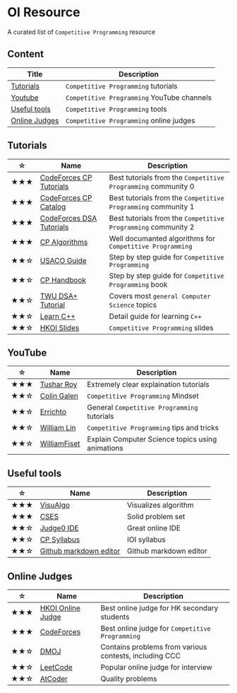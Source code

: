 # OI Resource
A curated list of `Competitive Programming` resource

## Content
|Title|Description|
|-----|-----|
|[Tutorials](#Tutorials)|`Competitive Programming` tutorials|
|[Youtube](#YouTube)|`Competitive Programming` YouTube channels|
|[Useful tools](#Useful-tools)|`Competitive Programming` tools|
|[Online Judges](#Online-Judges)|`Competitive Programming` online judges|

## Tutorials
|☆|Name|Description|
|-----|-----|-----|
|★★★|[CodeForces CP Tutorials](https://codeforces.com/blog/entry/57282)|Best tutorials from the `Competitive Programming` community 0|
|★★★|[CodeForces CP Catalog](https://codeforces.com/catalog)|Best tutorials from the `Competitive Programming` community 1|
|★★★|[CodeForces DSA Tutorials](https://codeforces.com/blog/entry/13529)|Best tutorials from the `Competitive Programming` community 2|
|★★★|[CP Algorithms](https://cp-algorithms.com)|Well documanted algorithms for `Competitive Programming`|
|★★☆|[USACO Guide](https://usaco.guide)|Step by step guide for `Competitive Programming`|
|★★☆|[CP Handbook](https://cses.fi/book/book.pdf)|Step by step guide for `Competitive Programming` book|
|★★☆|[TWU DSA+ Tutorial](https://web.ntnu.edu.tw/~algo/)|Covers most `general Computer Science` topics|
|★★☆|[Learn C++](https://www.learncpp.com/)|Detail guide for learning `C++`|
|★★☆|[HKOI Slides](https://hkoi.org/en/training-materials/2023/)|`Competitive Programming` slides|

## YouTube
|☆|Name|Description|
|-----|-----|-----|
|★★★|[Tushar Roy](https://www.youtube.com/@tusharroy2525)|Extremely clear explaination tutorials|
|★★☆|[Colin Galen](https://www.youtube.com/@ColinGalen)|`Competitive Programming` Mindset|
|★★☆|[Errichto](https://www.youtube.com/@Errichto)|General `Competitive Programming` tutorials|
|★★☆|[William Lin](https://www.youtube.com/@tmwilliamlin168)|`Competitive Programming` tips and tricks|
|★★☆|[WilliamFiset](https://www.youtube.com/@WilliamFiset-videos)|Explain Computer Science topics using animations|

## Useful tools
|☆|Name|Description|
|-----|-----|-----|
|★★★|[VisuAlgo](https://visualgo.net/en)|Visualizes algorithm|
|★★★|[CSES](https://cses.fi/problemset/)|Solid problem set|
|★★☆|[Judge0 IDE](https://ide.judge0.com/)|Great online IDE|
|★★☆|[CP Syllabus](https://ioinformatics.org/files/ioi-syllabus-2023.pdf)|IOI syllabus|
|★★☆|[Github markdown editor](https://jbt.github.io/markdown-editor/)|Github markdown editor|

## Online Judges
|☆|Name|Description|
|-----|-----|-----|
|★★★|[HKOI Online Judge](https://judge.hkoi.org/)|Best online judge for HK secondary students|
|★★★|[CodeForces](https://codeforces.com/problemset)|Best online judge for `Competitive Programming`|
|★★☆|[DMOJ](https://dmoj.ca/)|Contains problems from various contests, including CCC|
|★★☆|[LeetCode](https://leetcode.com/problemset/)|Popular online judge for interview|
|★★☆|[AtCoder](https://atcoder.jp/home)|Quality problems|

